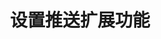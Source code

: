 ---
{
    pageUri: "/document/web/push/push_notification_mode_dnd.html",
    title: "设置推送扩展功能"
}
---